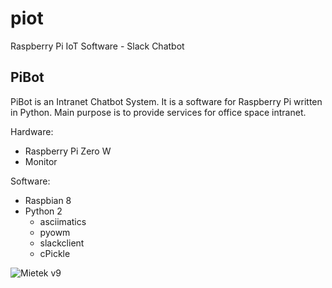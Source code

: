 # piot
Raspberry Pi IoT Software - Slack Chatbot

## PiBot

PiBot is an Intranet Chatbot System. It is a software for Raspberry Pi written in Python. Main purpose is to provide services for office space intranet. 

Hardware:

- Raspberry Pi Zero W
- Monitor

Software:

- Raspbian 8
- Python 2
    - asciimatics
    - pyowm
    - slackclient
    - cPickle

![Mietek v9](http://i.imgur.com/lrbA0BU.png)

